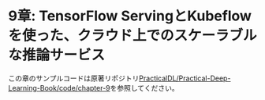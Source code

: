 # 9章: TensorFlow ServingとKubeflowを使った、クラウド上でのスケーラブルな推論サービス

この章のサンプルコードは原著リポジトリ[PracticalDL/Practical-Deep-Learning-Book/code/chapter-9](https://github.com/PracticalDL/Practical-Deep-Learning-Book/tree/master/code/chapter-9)を参照してください。
